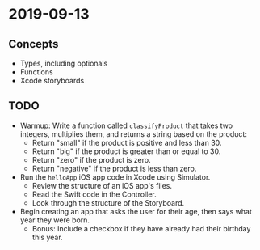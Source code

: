 # 2019-09-13

## Concepts

- Types, including optionals
- Functions
- Xcode storyboards

## TODO

- Warmup: Write a function called `classifyProduct` that takes two integers, multiplies them, and returns a string based on the product:
  - Return "small" if the product is positive and less than 30.
  - Return "big" if the product is greater than or equal to 30.
  - Return "zero" if the product is zero.
  - Return "negative" if the product is less than zero.
- Run the `helloApp` iOS app code in Xcode using Simulator.
  - Review the structure of an iOS app's files.
  - Read the Swift code in the Controller.
  - Look through the structure of the Storyboard.
- Begin creating an app that asks the user for their age, then says what year they were born.
  - Bonus: Include a checkbox if they have already had their birthday this year.

